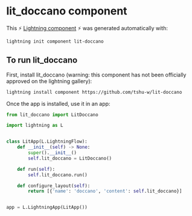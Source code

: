 # lit_doccano component

This ⚡ [Lightning component](lightning.ai) ⚡ was generated automatically with:

```bash
lightning init component lit-doccano
```

## To run lit_doccano

First, install lit_doccano (warning: this component has not been officially approved on the lightning gallery):

```bash
lightning install component https://github.com/tshu-w/lit-doccano
```

Once the app is installed, use it in an app:

```python
from lit_doccano import LitDoccano

import lightning as L


class LitApp(L.LightningFlow):
    def __init__(self) -> None:
        super().__init__()
        self.lit_doccano = LitDoccano()

    def run(self):
        self.lit_doccano.run()

    def configure_layout(self):
        return [{'name': 'doccano', 'content': self.lit_doccano}]


app = L.LightningApp(LitApp())
```
